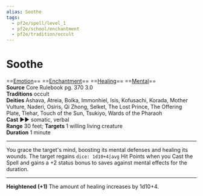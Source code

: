 ```yaml
---
alias: Soothe
tags:
  - pf2e/spell/level_1
  - pf2e/school/enchantment
  - pf2e/tradition/occult
---
```


# Soothe

==[Emotion](Emotion.md)== ==[Enchantment](Enchantment.md)== ==[Healing](Healing.md)== ==[Mental](Mental.md)==  
__Source__ Core Rulebook pg. 370 3.0  
**Traditions** occult  
**Deities** Ashava, Atreia, Bolka, Immonhiel, Isis, Kofusachi, Korada, Mother Vulture, Naderi, Osiris, Qi Zhong, Selket, The Lost Prince, The Offering Plate, Tlehar, Touch of the Sun, Tsukiyo, Wards of the Pharaoh  
**Cast** ►► somatic, verbal  
**Range** 30 feet; **Targets** 1 willing living creature  
**Duration** 1 minute

---

You grace the target's mind, boosting its mental defenses and healing its wounds. The target regains `dice: 1d10+4|avg` Hit Points when you Cast the Spell and gains a +2 status bonus to saves against mental effects for the duration.

<hr>

**Heightened (+1)** The amount of healing increases by 1d10+4.
